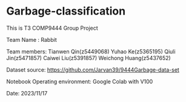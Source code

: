 # Garbage-classification

This is T3 COMP9444 Group Project

Team Name : Rabbit

Team members:
Tianwen Qin(z5449068)
Yuhao Ke(z5365195)
Qiuli Jin(z5471857)
Caiwei Liu(z5391857)
Weichong Huang(z5437652)

Dataset source: https://github.com/Jarvan39/9444Garbage-data-set

Notebook Operating environment: Google Colab with V100

Date: 2023/11/17
